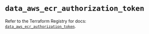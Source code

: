 # `data_aws_ecr_authorization_token`

Refer to the Terraform Registry for docs: [`data_aws_ecr_authorization_token`](https://registry.terraform.io/providers/hashicorp/aws/6.10.0/docs/data-sources/ecr_authorization_token).
